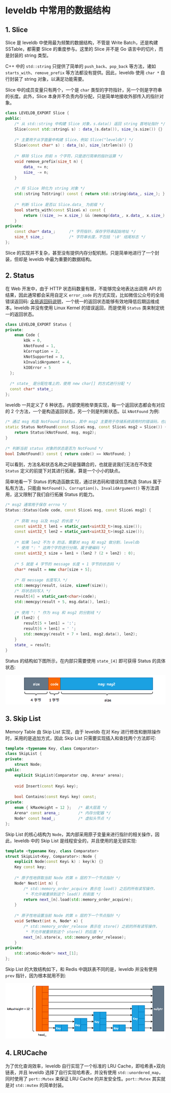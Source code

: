 # leveldb 中常用的数据结构

## 1. Slice

Slice 是 leveldb 中使用最为频繁的数据结构，不管是 Write Batch，还是构建 SSTable，都需要 Slice 的重度参与。这里的 Slice 并不是 Go 语言中的切片，而是封装的 string 类型。

C++ 中的 `std::string` 只提供了简单的 `push_back`、`pop_back` 等方法，诸如 `starts_with`、`remove_prefix` 等方法都没有提供。因此，leveldb 使用 `char *` 自行封装了 string 对象，以满足功能需要。

Slice 中的成员变量只有两个，一个是 `char` 类型的字符指针，另一个则是字符串的长度。此外，Slice 本身并不负责内存分配，只是简单地接收外部传入的指针对象。

```cpp
class LEVELDB_EXPORT Slice {
public:
    /* 从 std::string 中构建 Slice 对象，s.data() 返回 string 首地址指针 */
    Slice(const std::string& s) : data_(s.data()), size_(s.size()) {}
    
    /* 主要用于从字面量中构建 Slice，例如 Slice("leveldb") */
    Slice(const char* s) : data_(s), size_(strlen(s)) {}
    
    /* 移除 Slice 的前 n 个字符，只是进行简单的指针运算 */
    void remove_prefix(size_t n) {
        data_ += n;
        size_ -= n;
    }
    
    /* 将 Slice 转化为 string 对象 */
    std::string ToString() const { return std::string(data_, size_); }
    
    /* 判断 Slice 是否以 Slice.data_ 为前缀 */
    bool starts_with(const Slice& x) const {
        return ((size_ >= x.size_) && (memcmp(data_, x.data_, x.size_) == 0));
    }
private:
    const char* data_;      /* 字符指针，保存字符串起始地址 */
    size_t size_;           /* 字符串长度，不包括 '\0' 结尾标志 */
};
```

Slice 的实现并不复杂，甚至没有提供内存分配机制，只是简单地进行了一个封装，但却是 leveldb 中最为重要的数据结构。

## 2. Status

在 Web 开发中，由于 HTTP 状态码数量有限，不能够完全地表达出调用 API 的结果，因此通常都会采用自定义 `error_code` 的方式实现，比如微信公众号的全局错误返回码: [全局返回码说明](https://developers.weixin.qq.com/doc/offiaccount/Getting_Started/Global_Return_Code.html)，一个统一的返回状态能够有效地降低后期运维成本。leveldb 并没有使用 Linux Kernel 的错误返回，而是使用 `Status` 类来制定统一的返回状态。

```cpp
class LEVELDB_EXPORT Status {
private:
    enum Code {
        kOk = 0,
        kNotFound = 1,
        kCorruption = 2,
        kNotSupported = 3,
        kInvalidArgument = 4,
        kIOError = 5
  };
  
  /* state_ 是分配在堆上的，使用 new char[] 的方式进行分配 */
  const char* state_;
};
```

leveldb 一共定义了 6 种状态，内部使用枚举类实现，每一个返回状态都会有对应的 2 个方法，一个是构造返回状态，另一个则是判断状态。以 `kNotFound` 为例:

```cpp
/* 通过 msg 构造 NotFound Status，其中 msg2 主要用于存储系统调用时的错误码，也就是 errno */
static Status NotFound(const Slice& msg, const Slice& msg2 = Slice()) {
    return Status(kNotFound, msg, msg2);
}

/* 判断当前 status 对象的状态是否为 NotFound */
bool IsNotFound() const { return code() == kNotFound; }
```

可以看到，方法名和状态名称之间是强耦合的，也就是说我们无法在不改变 `Status` 定义的前提下对其进行拓展，算是一个小小的缺点。

简单地看一下 Status 的构造函数实现，通过状态码和错误信息构造 Status 属于私有方法，只能由 `NotFound()`、`Corruption()`、`InvalidArgument()` 等方法调用，这又限制了我们自行拓展 Status 的能力。

```cpp
/* msg2 通常用于保存 errno */
Status::Status(Code code, const Slice& msg, const Slice& msg2) {

    /* 获取 msg 以及 msg2 的长度 */
    const uint32_t len1 = static_cast<uint32_t>(msg.size());
    const uint32_t len2 = static_cast<uint32_t>(msg2.size());
    
    /* 如果 len2 不为 0 的话，需要对 msg 和 msg2 做分割，leveldb
     * 使用 ": " 这两个字符进行分隔，属于硬编码 */
    const uint32_t size = len1 + (len2 ? (2 + len2) : 0);
    
    /* 5 就是 4 字节的 message 长度 + 1 字节的状态码 */
    char* result = new char[size + 5];
    
    /* 将 message 长度写入 */
    std::memcpy(result, &size, sizeof(size));
    /* 将状态码写入 */
    result[4] = static_cast<char>(code);
    std::memcpy(result + 5, msg.data(), len1);
    
    /* 使用 ": " 作为 msg 和 msg2 的分割线 */
    if (len2) {
        result[5 + len1] = ':';
        result[6 + len1] = ' ';
        std::memcpy(result + 7 + len1, msg2.data(), len2);
    }
    state_ = result;
}
```

Status 的结构如下图所示，在内部只需要使用 `state_[4]` 即可获得 Status 的具体状态:

![Alt text](images/1629467573260.png)


## 3. Skip List

Memory Table 由 Skip List 实现，由于 leveldb 在对 Key 进行修改和删除操作时，采用的是追加方式，因此 Skip List 只需要实现插入和查找两个方法即可:

```cpp
template <typename Key, class Comparator>
class SkipList {
private:
    struct Node;
public:
    explicit SkipList(Comparator cmp, Arena* arena);
    
    void Insert(const Key& key);
    
    bool Contains(const Key& key) const;
private:
    enum { kMaxHeight = 12 };   /* 最大层高 */
    Arena* const arena_;        /* 内存分配器 */
    Node* const head_;          /* 虚拟头节点 */
};
```

Skip List 的核心结构为 `Node`，其内部采用原子变量来进行指针的相关操作，因此，leveldb 中的 Skip List 是线程安全的，并且使用的是无锁实现:

```cpp
template <typename Key, class Comparator>
struct SkipList<Key, Comparator>::Node {
    explicit Node(const Key& k) : key(k) {}
    Key const key;
    
    /* 原子性地获取当前 Node 的第 n 层的下一个节点指针 */
    Node* Next(int n) {
        /* std::memory_order_acquire 表示在 load() 之后的所有读写操作，
         * 不允许被重排到这个 load() 的前面 */
        return next_[n].load(std::memory_order_acquire);
    }
    
    /* 原子性地设置当前 Node 的第 n 层的下一个节点指针 */
    void SetNext(int n, Node* x) {
        /* std::memory_order_release 表示在 store() 之前的所有读写操作，
         * 不允许被重排到这个 store() 的后面 */
        next_[n].store(x, std::memory_order_release);
    }
private:
    std::atomic<Node*> next_[1];
};
```

Skip List 的大致结构如下，和 Redis 中跳跃表不同的是，leveldb 并没有使用 `prev` 指针，因为根本就用不到:

![Alt text](images/1629509983074.png)

## 4. LRUCache

为了优化查询效率，leveldb 自行实现了一个标准的 LRU Cache，即哈希表+双向链表，并且 leveldb 选择了自行实现哈希表，并没有使用 `std::unordered_map`，同时使用了 `port::Mutex` 来保证 LRU Cache 的并发安全性。`port::Mutex` 其实就是对 `std::mutex` 的简单封装。